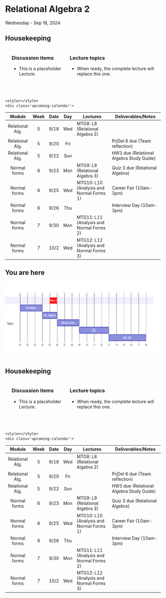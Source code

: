 # Relational Algebra 2

Wednesday - Sep 18, 2024

## Housekeeping

<div class="columns">

<div class="column" width="9%">

</div>

<div class="column" width="45%">

### Discussion items

- This is a placeholder Lecture.

</div>

<div class="column" width="40%">

### Lecture topics

- When ready, the complete lecture will replace this one.

</div>

</div>

<div style="margin-top:25px">

 

</div>

<div>

    <style></style>
    <div class='upcoming-calendar'>

|     Module      | Week | Date | Day | Lectures                                 | Deliverables/Notes                       |
|:---------------:|:----:|:----:|:---:|------------------------------------------|------------------------------------------|
| Relational Alg. |  5   | 9/18 | Wed | MTG8: L8 (Relational Algebra 2)          |                                          |
| Relational Alg. |  5   | 9/20 | Fri |                                          | PrjDel 6 due (Team reflection)           |
| Relational Alg. |  5   | 9/22 | Sun |                                          | HW3 due (Relational Algebra Study Guide) |
|  Normal forms   |  6   | 9/23 | Mon | MTG9: L9 (Relational Algebra 3)          | Quiz 3 due (Relational Algebra)          |
|  Normal forms   |  6   | 9/25 | Wed | MTG10: L10 (Analysis and Normal Forms 1) | Career Fair (10am-3pm)                   |
|  Normal forms   |  6   | 9/26 | Thu |                                          | Interview Day (10am-3pm)                 |
|  Normal forms   |  7   | 9/30 | Mon | MTG11: L11 (Analysis and Normal Forms 2) |                                          |
|  Normal forms   |  7   | 10/2 | Wed | MTG12: L12 (Analysis and Normal Forms 3) |                                          |

</div>

</div>

## You are here

<img src="lecture-08_files\figure-commonmark\mermaid-figure-1.png"
style="width:8.17in;height:2.54in" />

## Housekeeping

<div class="columns">

<div class="column" width="9%">

</div>

<div class="column" width="45%">

### Discussion items

- This is a placeholder Lecture.

</div>

<div class="column" width="40%">

### Lecture topics

- When ready, the complete lecture will replace this one.

</div>

</div>

<div style="margin-top:25px">

 

</div>

<div>

    <style></style>
    <div class='upcoming-calendar'>

|     Module      | Week | Date | Day | Lectures                                 | Deliverables/Notes                       |
|:---------------:|:----:|:----:|:---:|------------------------------------------|------------------------------------------|
| Relational Alg. |  5   | 9/18 | Wed | MTG8: L8 (Relational Algebra 2)          |                                          |
| Relational Alg. |  5   | 9/20 | Fri |                                          | PrjDel 6 due (Team reflection)           |
| Relational Alg. |  5   | 9/22 | Sun |                                          | HW3 due (Relational Algebra Study Guide) |
|  Normal forms   |  6   | 9/23 | Mon | MTG9: L9 (Relational Algebra 3)          | Quiz 3 due (Relational Algebra)          |
|  Normal forms   |  6   | 9/25 | Wed | MTG10: L10 (Analysis and Normal Forms 1) | Career Fair (10am-3pm)                   |
|  Normal forms   |  6   | 9/26 | Thu |                                          | Interview Day (10am-3pm)                 |
|  Normal forms   |  7   | 9/30 | Mon | MTG11: L11 (Analysis and Normal Forms 2) |                                          |
|  Normal forms   |  7   | 10/2 | Wed | MTG12: L12 (Analysis and Normal Forms 3) |                                          |

</div>

</div>
